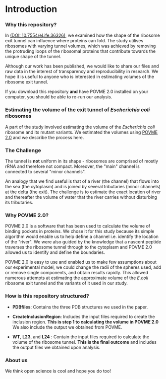 # Introduction

### Why this repository? 

In [(DOI: 10.7554/eLife.36326)](https://elifesciences.org/articles/36326), we examined how the shape of the ribosome exit tunnel can influence where proteins can fold. The study utilises ribosomes with varying tunnel volumes, which was achieved by removing the protruding loops of the ribosomal proteins that contribute towards the unique shape of the tunnel. 

Although our work has been published, we would like to share our files and raw data in the interest of transparency and reproducibility in research. We hope it is useful to anyone who is interested in estimating volumes of the ribosome exit tunnel. 

If you download this repository **and** have POVME 2.0 installed on your computer, you should be able to re-run our analysis. 

### Estimating the volume of the exit tunnel of _Escherichia coli_ ribosomes

A part of the study involved estimating the volume of the _Escherichia coli_ ribosome and its mutant variants. We estimated the volumes using [POVME 2.0](https://git.durrantlab.pitt.edu/jdurrant/POVME) and we describe the process here. 

### The Challenge

The tunnel is **not** uniform in its shape - ribosomes are comprised of mostly rRNA and therefore not compact. Moreover, the "main" channel is connected to several "minor channels". 

An analogy that we find useful is that of a river (the channel) that flows into the sea (the cytoplasm) and is joined by several tributaries (minor channels) at the delta (the exit). The challenge is to estimate the exact location of river and thereafter the volume of water that the river carries without disturbing its tributaries. 

### Why POVME 2.0? 

POVME 2.0 is a software that has been used to calculate the volume of binding pockets in proteins. We chose it for this study because its simple algorithm would enable us to help define a channel i.e. identify the location of the "river". We were also guided by the knowledge that a nascent peptide traverses the ribosome tunnel through to the cytoplasm and POVME 2.0 allowed us to identify and define the boundaries.   

POVME 2.0 is easy to use and enabled us to make few assumptions about our experimental model, we could change the radii of the spheres used, add or remove single components, and obtain results rapidly. This allowed numerous attempts at estimating the approximate volume of the _E.coli_ ribosome exit tunnel and the variants of it used in our study.   

### How is this repository structured?

* **PDBfiles**: Contains the three PDB structures we used in the paper. 

* **CreateInclusionRegion**: Includes the input files required to create the inclusion region. **This is step 1 to calculating the volume in POVME 2.0** We also include the output we obtained from POVME. 

* **WT**, **L23**, and **L24** : Contain the input files required to calculate the volume of the ribosome tunnel. **This is the final outcome** and includes the output files we obtained upon analysis. 

### About us

We think open science is cool and hope you do too! 
